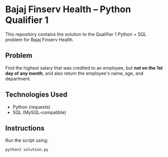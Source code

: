 # Bajaj Finserv Health – Python Qualifier 1

This repository contains the solution to the Qualifier 1 Python + SQL problem for Bajaj Finserv Health.

## Problem

Find the highest salary that was credited to an employee, but **not on the 1st day of any month**, and also return the employee's name, age, and department.

## Technologies Used

- Python (requests)
- SQL (MySQL-compatible)

## Instructions

Run the script using:

```bash
python3 solution.py
